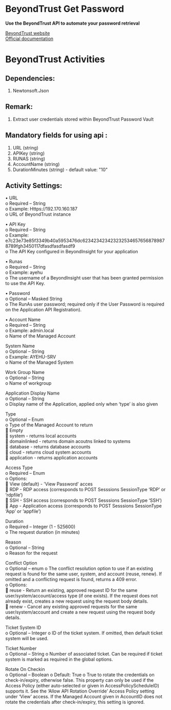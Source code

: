 # BeyondTrust Get Password
**Use the BeyondTrust API to automate your password retrieval**

[BeyondTrust website](https://www.beyondtrust.com/) <br/>
[Official documentation](https://www.beyondtrust.com/docs/privileged-remote-access/how-to/integrations/api/index.htm)

# BeyondTrust Activities

## Dependencies:
1. Newtonsoft.Json

## Remark:
1. Extract user credentials stored within BeyondTrust Password Vault

## Mandatory fields for using api :<br />
1. URL (string)
2. APIKey (string)
3. RUNAS (string)
4. AccountName (string)
5. DurationMinutes (string) - default value: "10"

## Activity Settings:<br />

• URL <br />
 o Required – String <br />
 o Example: Https://192.170.160.187 <br />
 o URL of BeyondTrust instance <br />

• API Key <br />
o Required – String <br />
o Example: e7c23e73e85f3349b40a5953476dc6234234234232325346576568789878789fgh3450117dfasdfasdfasdf9 <br />
o The API Key configured in BeyondInsight for your application <br />

• Runas <br />
o Required – String <br />
o Example: ayehu <br />
o The username of a BeyondInsight user that has been granted permission to use the API Key.<br />

• Password <br />
o Optional – Masked String <br />
o The RunAs user password; required only if the User Password is required on the Application API Registration).<br />

• Account Name <br />
o Required – String <br />
o Example: admin.local <br />
o Name of the Managed Account<br />

System Name <br />
o Optional – String <br />
o Example: AYEHU-SRV <br />
o Name of the Managed System<br />

Work Group Name <br />
o Optional – String <br />
o Name of workgroup<br />

Application Display Name <br />
o Optional – String <br />
o Display name of the Application, applied only when ‘type’ is also given<br />

Type <br />
o Optional – Enum <br />
o Type of the Managed Account to return <br />
 Empty <br />
 system - returns local accounts <br />
 domainlinked - returns domain acoutns linked to systems <br />
 database - returns database accounts <br />
 cloud - returns cloud system accounts <br />
 application - returns application accounts<br />

Access Type <br />
o Required – Enum <br />
o Options: <br />
 View (default) - 'View Password' acces <br />
 RDP - RDP access (corresponds to POST Sesssions SessionType ‘RDP’ or ‘rdpfile’) <br />
 SSH - SSH access (corresponds to POST Sesssions SessionType ‘SSH’) <br />
 App - Application access (corresponds to POST Sesssions SessionType ‘App’ or ‘appfile’)<br />

Duration <br />
o Required – Integer (1 - 525600) <br />
o The request duration (in minutes)<br />

Reason <br />
o Optional – String <br />
o Reason for the request<br />

Conflict Option <br />
o Optional – enum o The conflict resolution option to use if an existing request is found for the same user, system, and account (reuse, renew). If omitted and a conflicting request is found, returns a 409 error. <br />
o Options: <br />
 reuse - Return an existing, approved request ID for the same user/system/account/access type (if one exists). If the request does not already exist, creates a new request using the request body details. <br />
 renew - Cancel any existing approved requests for the same user/system/account and create a new request using the request body details.<br />

Ticket System ID <br />
o Optional – Integer o ID of the ticket system. If omitted, then default ticket system will be used.<br />

Ticket Number <br />
o Optional – String o Number of associated ticket. Can be required if ticket system is marked as required in the global options.<br />

Rotate On Checkin <br />
o Optional – Boolean o Default: True o True to rotate the credentials on check-in/expiry, otherwise false. This property can only be used if the Access Policy (either auto-selected or given in AccessPolicyScheduleID) supports it. See the ‘Allow API Rotation Override’ Access Policy setting under ‘View’ access. If the Managed Account given in AccountID does not rotate the credentials after check-in/expiry, this setting is ignored.<br />
